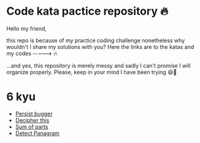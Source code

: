 Code kata pactice repository :fire:
================================

Hello my friend,

this repo is because of my practice coding challenge nonetheless why wouldn't I share my solutions with you?
Here the links are to the katas and my codes -----> :fire:

...and yes, this repository is merely messy and sadly I can't promise I will organize properly. Please, keep in your mind I have been trying :smile::duck:

# 6 kyu
* [Persist bugger](https://github.com/tothricsaj/codewar-practice/blob/master/6kyu/persistent-bugger.js)
* [Decipher this](https://github.com/tothricsaj/codewar-practice/blob/master/6kyu/decipher-this.js)
* [Sum of parts](https://github.com/tothricsaj/codewar-practice/blob/master/6kyu/sum-of-parts.js)
* [Detect Panagram](https://github.com/tothricsaj/codewar-practice/blob/master/6kyu/detect-panagram.js)
